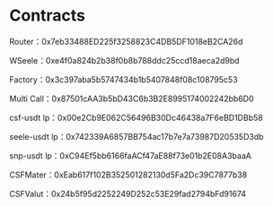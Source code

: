 # Contracts

Router：0x7eb33488ED225f3258823C4DB5DF1018eB2CA26d

WSeele：0xe4f0a824b2b38f0b8b788ddc25ccd18aeca2d9bd

Factory：0x3c397aba5b5747434b1b5407848f08c108795c53

Multi Call：0x87501cAA3b5bD43C6b3B2E8995174002242bb6D0

csf-usdt lp：0x00e2Cb9E062C56496B30Dc46438a7F6eBD1DBb58

seele-usdt lp：0x742339A6857BB754ac17b7e7a73987D20535D3db

snp-usdt lp：0xC94Ef5bb6166faACf47aE88f73e01b2E08A3baaA

CSFMater：0xEab617f102B352501282130d5Fa2Dc39C7877b38

CSFValut：0x24b5f95d2252249D252c53E29fad2794bFd91674


